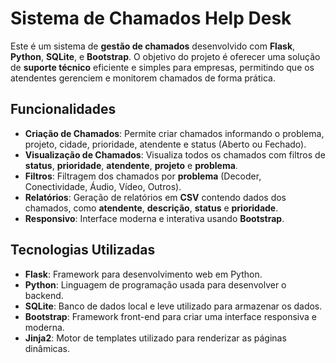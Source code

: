 # Sistema de Chamados Help Desk

Este é um sistema de **gestão de chamados** desenvolvido com **Flask**, **Python**, **SQLite**, e **Bootstrap**. O objetivo do projeto é oferecer uma solução de **suporte técnico** eficiente e simples para empresas, permitindo que os atendentes gerenciem e monitorem chamados de forma prática.

## Funcionalidades

- **Criação de Chamados**: Permite criar chamados informando o problema, projeto, cidade, prioridade, atendente e status (Aberto ou Fechado).
- **Visualização de Chamados**: Visualiza todos os chamados com filtros de **status**, **prioridade**, **atendente**, **projeto** e **problema**.
- **Filtros**: Filtragem dos chamados por **problema** (Decoder, Conectividade, Áudio, Vídeo, Outros).
- **Relatórios**: Geração de relatórios em **CSV** contendo dados dos chamados, como **atendente**, **descrição**, **status** e **prioridade**.
- **Responsivo**: Interface moderna e interativa usando **Bootstrap**.

## Tecnologias Utilizadas

- **Flask**: Framework para desenvolvimento web em Python.
- **Python**: Linguagem de programação usada para desenvolver o backend.
- **SQLite**: Banco de dados local e leve utilizado para armazenar os dados.
- **Bootstrap**: Framework front-end para criar uma interface responsiva e moderna.
- **Jinja2**: Motor de templates utilizado para renderizar as páginas dinâmicas.
